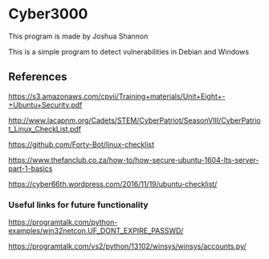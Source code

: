 # Cyber3000
This program is made by Joshua Shannon

This is a simple program to detect vulnerabilities in Debian and Windows
## References
https://s3.amazonaws.com/cpvii/Training+materials/Unit+Eight+-+Ubuntu+Security.pdf

http://www.lacapnm.org/Cadets/STEM/CyberPatriot/SeasonVIII/CyberPatriot_Linux_CheckList.pdf

https://github.com/Forty-Bot/linux-checklist

https://www.thefanclub.co.za/how-to/how-secure-ubuntu-1604-lts-server-part-1-basics

https://cyber66th.wordpress.com/2016/11/19/ubuntu-checklist/

### Useful links for future functionality
https://programtalk.com/python-examples/win32netcon.UF_DONT_EXPIRE_PASSWD/

https://programtalk.com/vs2/python/13102/winsys/winsys/accounts.py/
